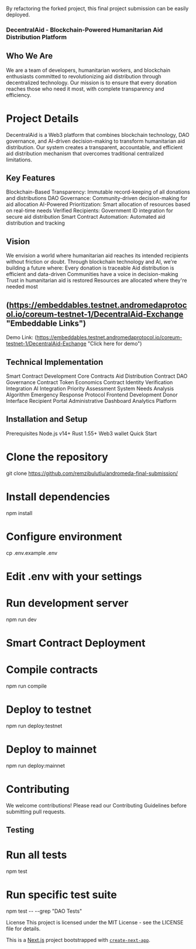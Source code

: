 By refactoring the forked project, this final project submission can be easily deployed.

### DecentralAid - Blockchain-Powered Humanitarian Aid Distribution Platform
## Who We Are
We are a team of developers, humanitarian workers, and blockchain enthusiasts committed to revolutionizing aid distribution through decentralized technology. Our mission is to ensure that every donation reaches those who need it most, with complete transparency and efficiency.
# Project Details
DecentralAid is a Web3 platform that combines blockchain technology, DAO governance, and AI-driven decision-making to transform humanitarian aid distribution. Our system creates a transparent, accountable, and efficient aid distribution mechanism that overcomes traditional centralized limitations.
## Key Features
Blockchain-Based Transparency: Immutable record-keeping of all donations and distributions
DAO Governance: Community-driven decision-making for aid allocation
AI-Powered Prioritization: Smart allocation of resources based on real-time needs
Verified Recipients: Government ID integration for secure aid distribution
Smart Contract Automation: Automated aid distribution and tracking
## Vision
We envision a world where humanitarian aid reaches its intended recipients without friction or doubt. Through blockchain technology and AI, we're building a future where:
Every donation is traceable
Aid distribution is efficient and data-driven
Communities have a voice in decision-making
Trust in humanitarian aid is restored
Resources are allocated where they're needed most

## (https://embeddables.testnet.andromedaprotocol.io/coreum-testnet-1/DecentralAid-Exchange "Embeddable Links")
Demo Link: (https://embeddables.testnet.andromedaprotocol.io/coreum-testnet-1/DecentralAid-Exchange "Click here for demo")

## Technical Implementation
Smart Contract Development
Core Contracts
Aid Distribution Contract
DAO Governance Contract
Token Economics Contract
Identity Verification Integration
AI Integration
Priority Assessment System
Needs Analysis Algorithm
Emergency Response Protocol
Frontend Development
Donor Interface
Recipient Portal
Administrative Dashboard
Analytics Platform
## Installation and Setup
Prerequisites
Node.js v14+
Rust 1.55+
Web3 wallet
Quick Start

# Clone the repository
git clone https://github.com/remzibulutlu/andromeda-final-submission/

# Install dependencies
npm install

# Configure environment
 cp .env.example .env
# Edit .env with your settings

# Run development server
npm run dev
# Smart Contract Deployment
# Compile contracts
npm run compile

# Deploy to testnet
npm run deploy:testnet

# Deploy to mainnet
npm run deploy:mainnet

# Contributing
We welcome contributions! Please read our Contributing Guidelines before submitting pull requests.

## Testing

# Run all tests
npm test

# Run specific test suite
npm test -- --grep "DAO Tests"


License
This project is licensed under the MIT License - see the LICENSE file for details.

This is a [Next.js](https://nextjs.org/) project bootstrapped with [`create-next-app`](https://github.com/vercel/next.js/tree/canary/packages/create-next-app).
